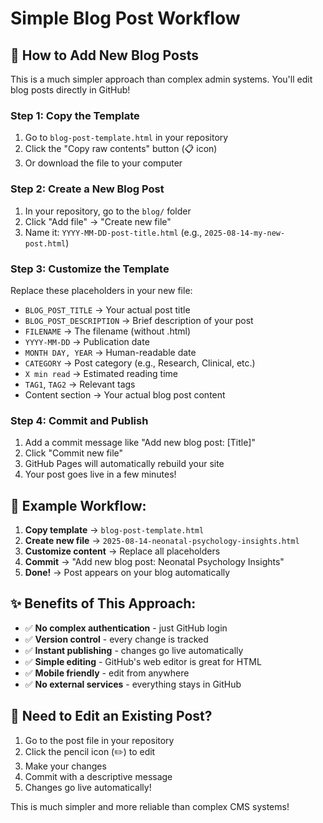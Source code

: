 # Simple Blog Post Workflow

## 🚀 How to Add New Blog Posts

This is a much simpler approach than complex admin systems. You'll edit blog posts directly in GitHub!

### **Step 1: Copy the Template**
1. Go to `blog-post-template.html` in your repository
2. Click the "Copy raw contents" button (📋 icon)
3. Or download the file to your computer

### **Step 2: Create a New Blog Post**
1. In your repository, go to the `blog/` folder
2. Click "Add file" → "Create new file"
3. Name it: `YYYY-MM-DD-post-title.html` (e.g., `2025-08-14-my-new-post.html`)

### **Step 3: Customize the Template**
Replace these placeholders in your new file:

- `BLOG_POST_TITLE` → Your actual post title
- `BLOG_POST_DESCRIPTION` → Brief description of your post
- `FILENAME` → The filename (without .html)
- `YYYY-MM-DD` → Publication date
- `MONTH DAY, YEAR` → Human-readable date
- `CATEGORY` → Post category (e.g., Research, Clinical, etc.)
- `X min read` → Estimated reading time
- `TAG1`, `TAG2` → Relevant tags
- Content section → Your actual blog post content

### **Step 4: Commit and Publish**
1. Add a commit message like "Add new blog post: [Title]"
2. Click "Commit new file"
3. GitHub Pages will automatically rebuild your site
4. Your post goes live in a few minutes!

## 🎯 **Example Workflow:**

1. **Copy template** → `blog-post-template.html`
2. **Create new file** → `2025-08-14-neonatal-psychology-insights.html`
3. **Customize content** → Replace all placeholders
4. **Commit** → "Add new blog post: Neonatal Psychology Insights"
5. **Done!** → Post appears on your blog automatically

## ✨ **Benefits of This Approach:**

- ✅ **No complex authentication** - just GitHub login
- ✅ **Version control** - every change is tracked
- ✅ **Instant publishing** - changes go live automatically
- ✅ **Simple editing** - GitHub's web editor is great for HTML
- ✅ **Mobile friendly** - edit from anywhere
- ✅ **No external services** - everything stays in GitHub

## 🔧 **Need to Edit an Existing Post?**

1. Go to the post file in your repository
2. Click the pencil icon (✏️) to edit
3. Make your changes
4. Commit with a descriptive message
5. Changes go live automatically!

This is much simpler and more reliable than complex CMS systems!
